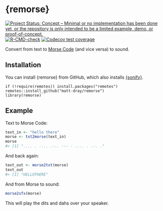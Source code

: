 
<!-- README.md is generated from README.Rmd. Please edit that file -->

# {remorse}

<!-- badges: start -->

[![Project Status: Concept – Minimal or no implementation has been done
yet, or the repository is only intended to be a limited example, demo,
or
proof-of-concept.](https://www.repostatus.org/badges/latest/concept.svg)](https://www.repostatus.org/#concept)
[![R-CMD-check](https://github.com/matt-dray/remorse/workflows/R-CMD-check/badge.svg)](https://github.com/matt-dray/remorse/actions)
[![Codecov test
coverage](https://codecov.io/gh/matt-dray/remorse/branch/main/graph/badge.svg)](https://app.codecov.io/gh/matt-dray/remorse?branch=main)
<!-- badges: end -->

Convert from text to [Morse
Code](https://en.wikipedia.org/wiki/Morse_code) (and vice versa) to
sound.

## Installation

You can install {remorse} from GitHub, which also installs
[{sonify}](https://CRAN.R-project.org/package=sonify).

```
if (!require(remotes)) install.packages("remotes")
remotes::install_github("matt-dray/remorse")
library(remorse)
```

## Example

Text to Morse Code:

``` r
text_in <- "hello there"
morse <- txt2morse(text_in)
morse
#> [1] ".... . .-.. .-.. --- - .... . .-. ."
```

And back again:

``` r
text_out <- morse2txt(morse)
text_out
#> [1] "HELLOTHERE"
```

And from Morse to sound:

``` r
morse2sfx(morse)
```

This will play the dits and dahs over your speaker.
